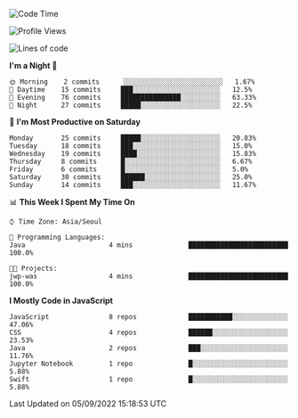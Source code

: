 <!--START_SECTION:waka-->
![Code Time](http://img.shields.io/badge/Code%20Time-894%20hrs%2017%20mins-blue)

![Profile Views](http://img.shields.io/badge/Profile%20Views-0-blue)

![Lines of code](https://img.shields.io/badge/From%20Hello%20World%20I%27ve%20Written-54%20Thousand%20lines%20of%20code-blue)

**I'm a Night 🦉** 

```text
🌞 Morning    2 commits      ░░░░░░░░░░░░░░░░░░░░░░░░░   1.67% 
🌆 Daytime    15 commits     ███░░░░░░░░░░░░░░░░░░░░░░   12.5% 
🌃 Evening    76 commits     ███████████████░░░░░░░░░░   63.33% 
🌙 Night      27 commits     █████░░░░░░░░░░░░░░░░░░░░   22.5%

```
📅 **I'm Most Productive on Saturday** 

```text
Monday       25 commits     █████░░░░░░░░░░░░░░░░░░░░   20.83% 
Tuesday      18 commits     ███░░░░░░░░░░░░░░░░░░░░░░   15.0% 
Wednesday    19 commits     ████░░░░░░░░░░░░░░░░░░░░░   15.83% 
Thursday     8 commits      █░░░░░░░░░░░░░░░░░░░░░░░░   6.67% 
Friday       6 commits      █░░░░░░░░░░░░░░░░░░░░░░░░   5.0% 
Saturday     30 commits     ██████░░░░░░░░░░░░░░░░░░░   25.0% 
Sunday       14 commits     ███░░░░░░░░░░░░░░░░░░░░░░   11.67%

```


📊 **This Week I Spent My Time On** 

```text
⌚︎ Time Zone: Asia/Seoul

💬 Programming Languages: 
Java                     4 mins              █████████████████████████   100.0%

🐱‍💻 Projects: 
jwp-was                  4 mins              █████████████████████████   100.0%

```

**I Mostly Code in JavaScript** 

```text
JavaScript               8 repos             ███████████░░░░░░░░░░░░░░   47.06% 
CSS                      4 repos             ██████░░░░░░░░░░░░░░░░░░░   23.53% 
Java                     2 repos             ███░░░░░░░░░░░░░░░░░░░░░░   11.76% 
Jupyter Notebook         1 repo              █░░░░░░░░░░░░░░░░░░░░░░░░   5.88% 
Swift                    1 repo              █░░░░░░░░░░░░░░░░░░░░░░░░   5.88%

```



 Last Updated on 05/09/2022 15:18:53 UTC
<!--END_SECTION:waka-->
